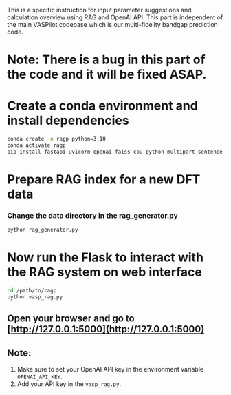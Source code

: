 This is a specific instruction for input parameter suggestions and calculation overview using RAG and OpenAI API. This part is independent of the main VASPilot codebase which is our multi-fidelity bandgap prediction code.

# **Note:** There is a bug in this part of the code and it will be fixed ASAP.
# Create a conda environment and install dependencies
```bash
conda create -n ragp python=3.10 
conda activate ragp
pip install fastapi uvicorn openai faiss-cpu python-multipart sentence-transformers Flask six
```

# Prepare RAG index for a new DFT data

### Change the data directory in the rag_generator.py
```bash
python rag_generator.py
```


# Now run the Flask to interact with the RAG system on web interface
```bash
cd /path/to/ragp
python vasp_rag.py
```

## Open your browser and go to [http://127.0.0.1:5000](http://127.0.0.1:5000)

## Note:
1. Make sure to set your OpenAI API key in the environment variable `OPENAI_API_KEY`.
2. Add your API key in the `vasp_rag.py`.


